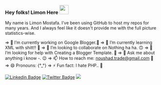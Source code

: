### Hey folks! Limon Here <img src="https://media.giphy.com/media/hvRJCLFzcasrR4ia7z/giphy.gif" width="30px">

My name is Limon Mostafa. I've been using GitHub to host my repos for many years. And I always feel like it doesn't provide me with the full picture statistics-wise.

=> 🔭 I’m currently working on Google Blogger.🥇
=> 🌱 I’m currently learning XML with shitt!! 👀
=> 👯 I’m looking to collaborate on Nothing ha ha. 🙃
=> 🤔 I’m looking for help with Creating a Blogger Template. 🖖
=> 💬 Ask me about anything i know *-*. 😉
=> 📫 How to reach me: noushad.trade@gmail.com 🥳
=> 😄 Pronouns: {°_°}
=> ⚡ Fun fact: I hate PHP.. 🤫

[![Linkedin Badge](https://img.shields.io/badge/-LinkedIn-blue?style=flat-square&logo=Linkedin&logoColor=white&link=https://www.instagram/nm.limon/)](https://www.linkedin.com/in/diogorodrigues02/)  [![Twitter Badge](https://img.shields.io/badge/-Twitter-1ca0f1?style=flat-square&labelColor=1ca0f1&logo=twitter&logoColor=white&link=https://twitter.com/LimonMostafa)](https://twitter.com/LimonMostafa)
![](https://komarev.com/ghpvc/?username=ilimon)
